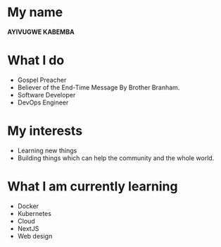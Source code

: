 # My name

**AYIVUGWE KABEMBA**

# What I do
- Gospel Preacher   
- Believer of the End-Time Message By Brother Branham.   
- Software Developer  
- DevOps Engineer  

# My interests

- Learning new things  
- Building things which can help the community and the whole world.

# What I am currently learning
- Docker
- Kubernetes
- Cloud
- NextJS
- Web design

<!---
Ayivugwe/Ayivugwe is a ✨ special ✨ repository because its `README.md` (this file) appears on your GitHub profile.
You can click the Preview link to take a look at your changes.
--->
